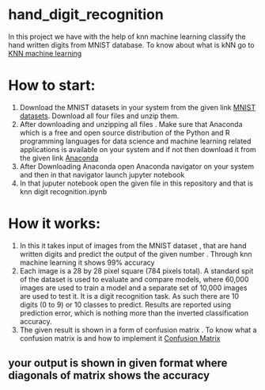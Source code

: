 # hand_digit_recognition
In this project we have with the help of knn machine learning classify the hand written digits from MNIST database.
To know about what is kNN go to [KNN machine learning](http://scikit-learn.org/stable/modules/neighbors.html)

# How to start:
1.   Download the MNIST datasets in your system from the given link [MNIST datasets](http://yann.lecun.com/exdb/mnist/). Download all four files and unzip them.
2.   After downloading and unzipping all files . Make sure that  Anaconda which is a free and open source distribution of the Python and R programming languages for data science and machine learning related applications is available on your system 
     and if not then download it from the given link [Anaconda](https://www.anaconda.com/download/#download)
3.   After Downloading Anaconda open Anaconda navigator on your system and then in that navigator launch jupyter notebook 
4.   In that juputer notebook open the given file in this repository and that is knn digit recognition.ipynb 

# How it works:

1.   In this it takes input of images from the MNIST dataset , that are hand written digits and predict the output of the given number .
     Through knn machine learning it shows 99% accuracy 
2.   Each image is a 28 by 28 pixel square (784 pixels total). A standard spit of the dataset is used to evaluate and compare models, where 60,000 images are used to train a model and a separate set of 10,000 images are used to test it.
     It is a digit recognition task. As such there are 10 digits (0 to 9) or 10 classes to predict. Results are reported using prediction error, which is nothing more than the inverted classification accuracy.
3.   The given result is shown in a form of confusion matrix . To know what a confusion matrix is and how to implement it [Confusion Matrix](http://scikit-learn.org/stable/auto_examples/model_selection/plot_confusion_matrix.html)
## your output is shown in given format where diagonals of matrix shows the accuracy
  
